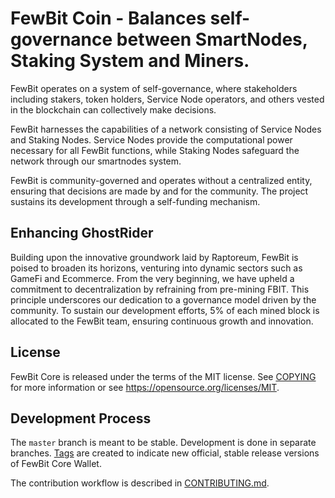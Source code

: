 # FewBit Coin - Balances self-governance between SmartNodes, Staking System and Miners.

FewBit operates on a system of self-governance, where stakeholders including stakers, token holders, Service Node operators, and others vested in the blockchain can collectively make decisions.

FewBit harnesses the capabilities of a network consisting of Service Nodes and Staking Nodes. Service Nodes provide the computational power necessary for all FewBit functions, while Staking Nodes safeguard the network through our smartnodes system.

FewBit is community-governed and operates without a centralized entity, ensuring that decisions are made by and for the community. The project sustains its development through a self-funding mechanism.

## Enhancing GhostRider
Building upon the innovative groundwork laid by Raptoreum, FewBit is poised to broaden its horizons, venturing into dynamic sectors such as GameFi and Ecommerce. From the very beginning, we have upheld a commitment to decentralization by refraining from pre-mining FBIT. This principle underscores our dedication to a governance model driven by the community. To sustain our development efforts, 5% of each mined block is allocated to the FewBit team, ensuring continuous growth and innovation.

## License

FewBit Core is released under the terms of the MIT license. See [COPYING](COPYING) for more
information or see https://opensource.org/licenses/MIT.

## Development Process

The `master` branch is meant to be stable. Development is done in separate branches.
[Tags](https://github.com/FewBit-Coin/Core-Wallet/tags) are created to indicate new official,
stable release versions of FewBit Core Wallet.

The contribution workflow is described in [CONTRIBUTING.md](CONTRIBUTING.md).

